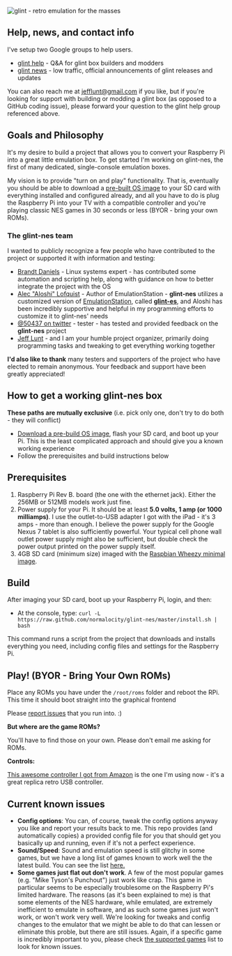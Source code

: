 ![glint - retro emulation for the masses](https://s3-us-west-2.amazonaws.com/glint-images/glint.png "glint - retro emulation for the masses")

## Help, news, and contact info

I've setup two Google groups to help users.

* [glint help](https://groups.google.com/forum/?hl=en&fromgroups=#!forum/glint-help) - Q&A for glint box builders and modders
* [glint news](https://groups.google.com/forum/?hl=en&fromgroups=#!forum/glint-news) - low traffic, official announcements of glint releases and updates

You can also reach me at <jefflunt@gmail.com> if you like, but if you're looking for support with building or modding a glint box (as opposed to a GitHub coding issue), please forward your question to the glint help group referenced above.

## Goals and Philosophy

It's my desire to build a project that allows you to convert your Raspberry Pi into a great little emulation box. To get started I'm working on glint-nes, the first of many dedicated, single-console emulation boxes.

My vision is to provide "turn on and play" functionality. That is, eventually you should be able to download a [pre-built OS image](http://karmanebula.com/glint-downloads/) to your SD card with everything installed and configured already, and all you have to do is plug the Raspberry Pi into your TV with a compatible controller and you're playing classic NES games in 30 seconds or less (BYOR - bring your own ROMs).

### The glint-nes team

I wanted to publicly recognize a few people who have contributed to the project or supported it with information and testing:

* [Brandt Daniels](http://pomprocker.blogspot.com/) - Linux systems expert - has contributed some automation and scripting help, along with guidance on how to better integrate the project with the OS
* [Alec "Aloshi" Lofquist](http://www.aloshi.com/) - Author of EmulationStation - **glint-nes** utilizes a customized version of [EmulationStation](https://github.com/Aloshi/EmulationStation), called **[glint-es](https://github.com/normalocity/glint-es)**, and Aloshi has been incredibly supportive and helpful in my programming efforts to customize it to glint-nes' needs
* [@50437 on twitter](https://twitter.com/50437) - tester - has tested and provided feedback on the **glint-nes** project
* [Jeff Lunt](http://jefflunt.com) - and I am your humble project organizer, primarily doing programming tasks and tweaking to get everything working together

**I'd also like to thank** many testers and supporters of the project who have elected to remain anonymous. Your feedback and support have been greatly appreciated!

## How to get a working glint-nes box

**These paths are mutually exclusive** (i.e. pick only one, don't try to do both - they will conflict)

* [Download a pre-build OS image](http://karmanebula.com/glint-downloads/), flash your SD card, and boot up your Pi. This is the least complicated approach and should give you a known working experience
* Follow the prerequisites and build instructions below

## Prerequisites

1. Raspberry Pi Rev B. board (the one with the ethernet jack). Either the 256MB or 512MB models work just fine.
2. Power supply for your Pi. It should be at least **5.0 volts, 1 amp (or 1000 milliamps)**. I use the outlet-to-USB adapter I got with the iPad - it's 3 amps - more than enough. I believe the power supply for the Google Nexus 7 tablet is also sufficiently powerful. Your typical cell phone wall outlet power supply might also be sufficient, but double check the power output printed on the power supply itself.
4. 4GB SD card (minimum size) imaged with the [Raspbian Wheezy minimal image](https://s3-us-west-2.amazonaws.com/glint-images/raspbian_wheezy_20120608.img.7z).

## Build

After imaging your SD card, boot up your Raspberry Pi, login, and then:

* At the console, type: `curl -L https://raw.github.com/normalocity/glint-nes/master/install.sh | bash`

This command runs a script from the project that downloads and installs everything you need, including config files and settings for the Raspberry Pi.

## Play! (BYOR - Bring Your Own ROMs)

Place any ROMs you have under the `/root/roms` folder and reboot the RPi. This time it should boot straight into the graphical frontend

Please [report issues](https://groups.google.com/forum/?hl=en&fromgroups=#!forum/glint-help) that you run into. :)

**But where are the game ROMs?**

You'll have to find those on your own. Please don't email me asking for ROMs.

**Controls:**

[This awesome controller I got from Amazon](http://www.amazon.com/gp/product/B00281PFQI) is the one I'm using now - it's a great replica retro USB controller.

## Current known issues

* **Config options**: You can, of course, tweak the config options anyway you like and report your results back to me. This repo provides (and automatically copies) a provided config file for you that should get you basically up and running, even if it's not a perfect experience.
* **Sound/Speed**: Sound and emulation speed is still glitchy in some games, but we have a long list of games known to work well the the latest build. You can see the list [here.](http://karmanebula.com/game-support/)
* **Some games just flat out don't work**. A few of the most popular games (e.g. "Mike Tyson's Punchout") just work like crap. This game in particular seems to be especially troublesome on the Raspberry Pi's limited hardware. The reasons (as it's been explained to me) is that some elements of the NES hardware, while emulated, are extremely inefficient to emulate in software, and as such some games just won't work, or won't work very well. We're looking for tweaks and config changes to the emulator that we might be able to do that can lessen or eliminate this proble, but there are still issues. Again, if a specific game is incredibly important to you, please check [the supported games](http://karmanebula.com/game-support/) list to look for known issues.
